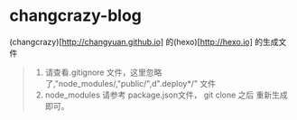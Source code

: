 # changcrazy-blog 

(changcrazy)[http://changyuan.github.io] 的(hexo)[http://hexo.io] 的生成文件
> 1. 请查看.gitignore 文件，这里忽略了,"node_modules/,"public/",d".deploy*/" 文件
> 2. node_modules 请参考 package.json文件， git clone 之后 重新生成即可。